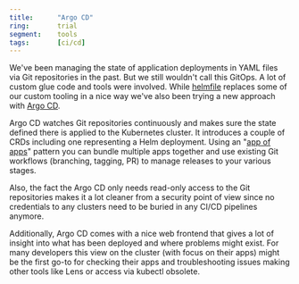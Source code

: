 ```yaml
---
title:      "Argo CD"
ring:       trial
segment:    tools
tags:       [ci/cd]
---
```


We've been managing the state of application deployments in YAML files via Git repositories in the past. But we still
wouldn't call this GitOps. A lot of custom glue code and tools were involved.
While [helmfile](https://github.com/roboll/helmfile) replaces some of our custom tooling in a nice way we've also been
trying a new approach with [Argo CD](https://argoproj.github.io/cd/).

Argo CD watches Git repositories continuously and makes sure the state defined there is applied to the Kubernetes
cluster. It introduces a couple of CRDs including one representing a Helm deployment. Using
an "[app of apps](https://argo-cd.readthedocs.io/en/stable/operator-manual/cluster-bootstrapping/#app-of-apps-pattern)"
pattern you can bundle multiple apps together and use existing Git workflows (branching, tagging, PR) to manage releases
to your various stages.

Also, the fact the Argo CD only needs read-only access to the Git repositories makes it a lot cleaner from a security
point of view since no credentials to any clusters need to be buried in any CI/CD pipelines anymore.

Additionally, Argo CD comes with a nice web frontend that gives a lot of insight into what has been deployed and where
problems might exist. For many developers this view on the cluster (with focus on their apps) might be the first go-to
for checking their apps and troubleshooting issues making other tools like Lens or access via kubectl obsolete.
